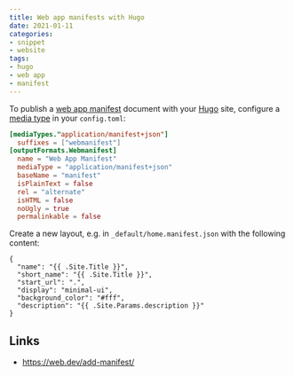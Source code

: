 ```yaml
---
title: Web app manifests with Hugo
date: 2021-01-11
categories:
- snippet
- website
tags:
- hugo
- web app
- manifest
---
```


To publish a [web app manifest](https://developer.mozilla.org/en-US/docs/Web/Manifest) document with your [Hugo](https://gohugo.io/) site, configure a [media type](https://en.wikipedia.org/wiki/Media_type) in your `config.toml`:

```toml
[mediaTypes."application/manifest+json"]
  suffixes = ["webmanifest"]
[outputFormats.Webmanifest]
  name = "Web App Manifest"
  mediaType = "application/manifest+json"
  baseName = "manifest"
  isPlainText = false
  rel = "alternate"
  isHTML = false
  noUgly = true
  permalinkable = false
```

Create a new layout, e.g. in `_default/home.manifest.json` with the following content:

```gotemplate
{
  "name": "{{ .Site.Title }}",
  "short_name": "{{ .Site.Title }}",
  "start_url": ".",
  "display": "minimal-ui",
  "background_color": "#fff",
  "description": "{{ .Site.Params.description }}"
}
```

## Links

- https://web.dev/add-manifest/
